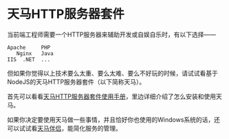 天马HTTP服务器套件
================

当前端工程师需要一个HTTP服务器来辅助开发或自娱自乐时，有以下选择——

	Apache     PHP 
	   Nginx   Java
	IIS  .NET  ...

但如果你觉得以上技术要么太重、要么太难、要么不好玩的时候，请试试看基于NodeJS的天马HTTP服务器套件（以下简称天马）。

首先可以看看[天马HTTP服务器套件使用手册](http://tianma.f2e.sc/beta/)，里边详细介绍了怎么安装和使用天马。

如果你决定要使用天马做一些事情，并且恰好你也使用的Windows系统的话，还可以试试看[天马伴侣](https://github.com/tianmajs/tianma.daemon)，能简化服务的管理。
